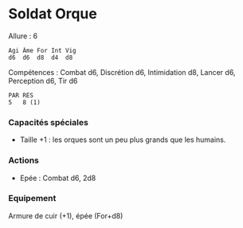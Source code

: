
# Soldat Orque

Allure : 6
```
Agi	Âme	For	Int	Vig
d6	d6	d8	d4	d8
```
Compétences : Combat d6, Discrétion d6, Intimidation d8, Lancer d6, Perception d6, Tir d6
```
PAR	RES
5	8 (1)
```
### Capacités spéciales
- Taille +1 : les orques sont un peu plus grands que les humains.

### Actions
- Epée : Combat d6, 2d8

### Equipement
Armure de cuir (+1), épée (For+d8)
